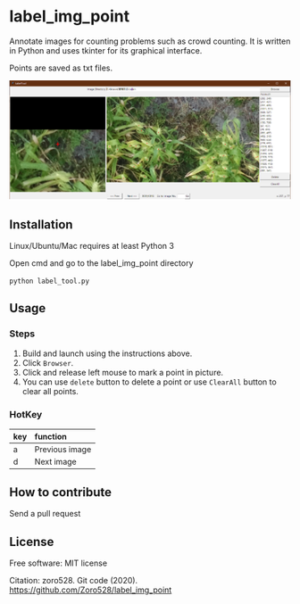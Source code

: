 # label_img_point

Annotate images for counting problems such as crowd counting.
It is written in Python and uses tkinter for its graphical interface.

Points are saved as txt files.

![Image text](./example.png)

## Installation

Linux/Ubuntu/Mac requires at least Python 3

Open cmd and go to the label_img_point directory

`python label_tool.py`

## Usage

### Steps

1. Build and launch using the instructions above.
2. Click `Browser`.
3. Click and release left mouse to mark a point in picture.
4. You can use `delete` button to delete a point or use `ClearAll` button to clear all points.

### HotKey

| key | function       |
| :-- | :------------- |
| a   | Previous image |
| d   | Next image     |

## How to contribute

Send a pull request

## License

Free software: MIT license

Citation: zoro528. Git code (2020). https://github.com/Zoro528/label_img_point
